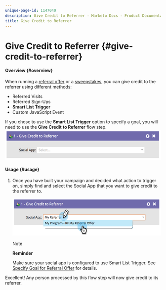 ```yaml
---
unique-page-id: 1147040
description: Give Credit to Referrer - Marketo Docs - Product Documentation
title: Give Credit to Referrer
---
```


# Give Credit to Referrer {#give-credit-to-referrer}

#### Overview {#overview}

When running a [referral offer](../../../../product-docs/demand-generation/social/referral-offers/create-a-referral-offer.md) or a [sweepstakes](../../../../product-docs/demand-generation/social/sweepstakes/create-sweepstakes.md), you can give credit to the referrer using different methods:

* Referred Visits
* Referred Sign-Ups
* **Smart List Trigger**
* Custom JavaScript Event

If you chose to use the **Smart List Trigger** option to specify a goal, you will need to use the **Give Credit** **to Referrer** flow step.   ![](assets/image2014-9-22-15-3a59-3a18.png)

#### Usage {#usage}

1. Once you have built your campaign and decided what action to trigger on, simply find and select the Social App that you want to give credit to the referrer to.

   ![](assets/image2014-9-22-15-3a59-3a39.png)

   >[!NOTE]
   >
   >**Reminder**
   >
   >
   >Make sure your social app is configured to use Smart List Trigger. See&nbsp; [Specify Goal for Referral Offer](../../../../product-docs/demand-generation/social/referral-offers/specify-goal-for-referral-offer.md)&nbsp;for details.

Excellent! Any person processed by this flow step will now give credit to its referrer. 
